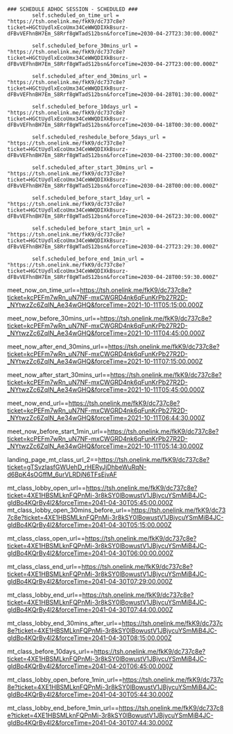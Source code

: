     ### SCHEDULE ADHOC SESSION - SCHEDULED ###
            self.scheduled_on_time_url = "https://tsh.onelink.me/fkK9/dc737c8e?ticket=HGCtUydlxEcoUmx34CeWWQDIXkBsurz-dFBvVEFhnBH7Em_S8Rrf8gWTadS12bsn&forceTime=2030-04-27T23:30:00.000Z"

            self.scheduled_before_30mins_url = "https://tsh.onelink.me/fkK9/dc737c8e?ticket=HGCtUydlxEcoUmx34CeWWQDIXkBsurz-dFBvVEFhnBH7Em_S8Rrf8gWTadS12bsn&forceTime=2030-04-27T23:00:00.000Z"

            self.scheduled_after_end_30mins_url = "https://tsh.onelink.me/fkK9/dc737c8e?ticket=HGCtUydlxEcoUmx34CeWWQDIXkBsurz-dFBvVEFhnBH7Em_S8Rrf8gWTadS12bsn&forceTime=2030-04-28T01:30:00.000Z"

            self.scheduled_before_10days_url = "https://tsh.onelink.me/fkK9/dc737c8e?ticket=HGCtUydlxEcoUmx34CeWWQDIXkBsurz-dFBvVEFhnBH7Em_S8Rrf8gWTadS12bsn&forceTime=2030-04-18T00:30:00.000Z"

            self.scheduled_reshedule_before_5days_url = "https://tsh.onelink.me/fkK9/dc737c8e?ticket=HGCtUydlxEcoUmx34CeWWQDIXkBsurz-dFBvVEFhnBH7Em_S8Rrf8gWTadS12bsn&forceTime=2030-04-23T00:30:00.000Z"

            self.scheduled_after_start_30mins_url = "https://tsh.onelink.me/fkK9/dc737c8e?ticket=HGCtUydlxEcoUmx34CeWWQDIXkBsurz-dFBvVEFhnBH7Em_S8Rrf8gWTadS12bsn&forceTime=2030-04-28T00:00:00.000Z"

            self.scheduled_before_start_1day_url = "https://tsh.onelink.me/fkK9/dc737c8e?ticket=HGCtUydlxEcoUmx34CeWWQDIXkBsurz-dFBvVEFhnBH7Em_S8Rrf8gWTadS12bsn&forceTime=2030-04-26T23:30:00.000Z"

            self.scheduled_before_start_1min_url = "https://tsh.onelink.me/fkK9/dc737c8e?ticket=HGCtUydlxEcoUmx34CeWWQDIXkBsurz-dFBvVEFhnBH7Em_S8Rrf8gWTadS12bsn&forceTime=2030-04-27T23:29:30.000Z"

            self.scheduled_before_end_1min_url = "https://tsh.onelink.me/fkK9/dc737c8e?ticket=HGCtUydlxEcoUmx34CeWWQDIXkBsurz-dFBvVEFhnBH7Em_S8Rrf8gWTadS12bsn&forceTime=2030-04-28T00:59:30.000Z"

meet_now_on_time_url==https://tsh.onelink.me/fkK9/dc737c8e?ticket=kcPEFm7wRn_uN7NF-mxCWGRD4nk6qFunKrPb27R2D-_NYtwzZc6ZqIN_Ae34wGHQ&forceTime=2021-10-11T05:15:00.000Z

meet_now_before_30mins_url==https://tsh.onelink.me/fkK9/dc737c8e?ticket=kcPEFm7wRn_uN7NF-mxCWGRD4nk6qFunKrPb27R2D-_NYtwzZc6ZqIN_Ae34wGHQ&forceTime=2021-10-11T04:45:00.000Z

meet_now_after_end_30mins_url==https://tsh.onelink.me/fkK9/dc737c8e?ticket=kcPEFm7wRn_uN7NF-mxCWGRD4nk6qFunKrPb27R2D-_NYtwzZc6ZqIN_Ae34wGHQ&forceTime=2021-10-11T07:15:00.000Z

meet_now_after_start_30mins_url==https://tsh.onelink.me/fkK9/dc737c8e?ticket=kcPEFm7wRn_uN7NF-mxCWGRD4nk6qFunKrPb27R2D-_NYtwzZc6ZqIN_Ae34wGHQ&forceTime=2021-10-11T05:45:00.000Z

meet_now_end_url==https://tsh.onelink.me/fkK9/dc737c8e?ticket=kcPEFm7wRn_uN7NF-mxCWGRD4nk6qFunKrPb27R2D-_NYtwzZc6ZqIN_Ae34wGHQ&forceTime=2021-10-11T06:44:30.000Z

meet_now_before_start_1min_url==https://tsh.onelink.me/fkK9/dc737c8e?ticket=kcPEFm7wRn_uN7NF-mxCWGRD4nk6qFunKrPb27R2D-_NYtwzZc6ZqIN_Ae34wGHQ&forceTime=2021-10-11T05:14:30.000Z

landing_page_mt_class_url_2==https://tsh.onelink.me/fkK9/dc737c8e?ticket=gTSvzIasfGWUehD_rHERyJjDhbeWuRqN-d6BpK4sOGffM_6urVLRDjN6TFsEjvAF

mt_class_lobby_open_url==https://tsh.onelink.me/fkK9/dc737c8e?ticket=4XE1HBSMLknFQPnMi-3r8kSY0lBowustV1JBjycuYSmMiB4JC-gIdBo4KQrBy4l2&forceTime=2041-04-30T05:45:00.000Z
mt_class_lobby_open_30mins_before_url==https://tsh.onelink.me/fkK9/dc737c8e?ticket=4XE1HBSMLknFQPnMi-3r8kSY0lBowustV1JBjycuYSmMiB4JC-gIdBo4KQrBy4l2&forceTime=2041-04-30T05:15:00.000Z

mt_class_class_open_url==https://tsh.onelink.me/fkK9/dc737c8e?ticket=4XE1HBSMLknFQPnMi-3r8kSY0lBowustV1JBjycuYSmMiB4JC-gIdBo4KQrBy4l2&forceTime=2041-04-30T06:00:00.000Z

mt_class_class_end_url==https://tsh.onelink.me/fkK9/dc737c8e?ticket=4XE1HBSMLknFQPnMi-3r8kSY0lBowustV1JBjycuYSmMiB4JC-gIdBo4KQrBy4l2&forceTime=2041-04-30T07:29:00.000Z

mt_class_lobby_end_url==https://tsh.onelink.me/fkK9/dc737c8e?ticket=4XE1HBSMLknFQPnMi-3r8kSY0lBowustV1JBjycuYSmMiB4JC-gIdBo4KQrBy4l2&forceTime=2041-04-30T07:44:00.000Z

mt_class_lobby_end_30mins_after_url==https://tsh.onelink.me/fkK9/dc737c8e?ticket=4XE1HBSMLknFQPnMi-3r8kSY0lBowustV1JBjycuYSmMiB4JC-gIdBo4KQrBy4l2&forceTime=2041-04-30T08:15:00.000Z

mt_class_before_10days_url==https://tsh.onelink.me/fkK9/dc737c8e?ticket=4XE1HBSMLknFQPnMi-3r8kSY0lBowustV1JBjycuYSmMiB4JC-gIdBo4KQrBy4l2&forceTime=2041-04-20T06:45:00.000Z

mt_class_lobby_open_before_1min_url==https://tsh.onelink.me/fkK9/dc737c8e?ticket=4XE1HBSMLknFQPnMi-3r8kSY0lBowustV1JBjycuYSmMiB4JC-gIdBo4KQrBy4l2&forceTime=2041-04-30T05:44:30.000Z

mt_class_lobby_end_before_1min_url==https://tsh.onelink.me/fkK9/dc737c8e?ticket=4XE1HBSMLknFQPnMi-3r8kSY0lBowustV1JBjycuYSmMiB4JC-gIdBo4KQrBy4l2&forceTime=2041-04-30T07:44:30.000Z
